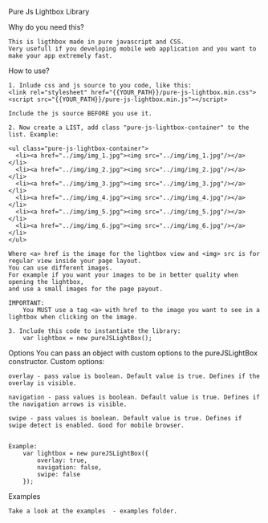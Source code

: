 Pure Js Lightbox Library

Why do you need this?

	This is ligthbox made in pure javascript and CSS. 
	Very usefull if you developing mobile web application and you want to make your app extremely fast.

How to use?

	1. Inlude css and js source to you code, like this:
	<link rel="stylesheet" href="{{YOUR_PATH}}/pure-js-lightbox.min.css">
	<script src="{{YOUR_PATH}}/pure-js-lightbox.min.js"></script>

	Include the js source BEFORE you use it.
	
	2. Now create a LIST, add class "pure-js-lightbox-container" to the list. Example:

	<ul class="pure-js-lightbox-container">
      <li><a href="../img/img_1.jpg"><img src="../img/img_1.jpg"/></a></li>
      <li><a href="../img/img_2.jpg"><img src="../img/img_2.jpg"/></a></li>
      <li><a href="../img/img_3.jpg"><img src="../img/img_3.jpg"/></a></li>
      <li><a href="../img/img_4.jpg"><img src="../img/img_4.jpg"/></a></li>
      <li><a href="../img/img_5.jpg"><img src="../img/img_5.jpg"/></a></li>
      <li><a href="../img/img_6.jpg"><img src="../img/img_6.jpg"/></a></li>
    </ul>

    Where <a> href is the image for the lightbox view and <img> src is for regular view inside your page layout. 
    You can use different images.
    For example if you want your images to be in better quality when opening the lightbox,
    and use a small images for the page payout.

    IMPORTANT: 
    	You MUST use a tag <a> with href to the image you want to see in a lightbox when clicking on the image.

    3. Include this code to instantiate the library:
    	var lightbox = new pureJSLightBox();

Options
	You can pass an object with custom options to the pureJSLightBox constructor.
	Custom options:

	overlay - pass value is boolean. Default value is true. Defines if the overlay is visible.

	navigation - pass values is boolean. Default value is true. Defines if the navigation arrows is visible.

	swipe - pass values is boolean. Default value is true. Defines if swipe detect is enabled. Good for mobile browser.

	
	Example:
		var lightbox = new pureJSLightBox({
			overlay: true,
			navigation: false,
			swipe: false
		});

Examples

	Take a look at the examples  - examples folder.

